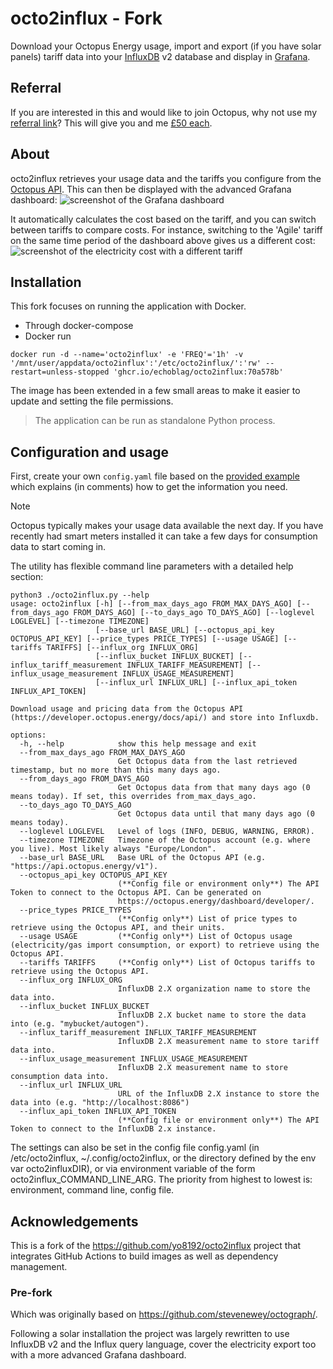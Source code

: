 # octo2influx - Fork
Download your Octopus Energy usage, import and export (if you have solar panels) tariff data into your
[InfluxDB](https://www.influxdata.com/products/influxdb-overview/) v2 database and display in [Grafana](https://grafana.com/).

## Referral
If you are interested in this and would like to join Octopus, why not use my [referral link](https://share.octopus.energy/amber-birch-257)?
This will give you and me [£50 each](https://octopus.energy/help-and-faqs/articles/i-have-a-question-about-octopus-pound50-referrals/).

## About
octo2influx retrieves your usage data and the tariffs you configure from the [Octopus API](https://developer.octopus.energy/docs/api/).
This can then be displayed with the advanced Grafana dashboard: ![screenshot of the Grafana dashboard](images/grafana-dashboard-overview.png)

It automatically calculates the cost based on the tariff, and you can switch between tariffs to compare costs. For instance, 
switching to the 'Agile' tariff on the same time period of the dashboard above gives us a different cost: 
![screenshot of the electricity cost with a different tariff](images/grafana-example-agile.png)

## Installation
This fork focuses on running the application with Docker.
- Through docker-compose
- Docker run


```shell
docker run -d --name='octo2influx' -e 'FREQ'='1h' -v '/mnt/user/appdata/octo2influx':'/etc/octo2influx/':'rw' --restart=unless-stopped 'ghcr.io/echoblag/octo2influx:70a578b'
```

The image has been extended in a few small areas to make it easier to update and setting the file permissions.




> The application can be run as standalone Python process.

## Configuration and usage
First, create your own `config.yaml` file based on the [provided example](src/config.example.yaml) which explains (in comments)
how to get the information you need.

> [!NOTE]
> Octopus typically makes your usage data available the next day.
> If you have recently had smart meters installed it can take a few days for consumption data to start coming in.

The utility has flexible command line parameters with a detailed help section:

```shell
python3 ./octo2influx.py --help
usage: octo2influx [-h] [--from_max_days_ago FROM_MAX_DAYS_AGO] [--from_days_ago FROM_DAYS_AGO] [--to_days_ago TO_DAYS_AGO] [--loglevel LOGLEVEL] [--timezone TIMEZONE]
                   [--base_url BASE_URL] [--octopus_api_key OCTOPUS_API_KEY] [--price_types PRICE_TYPES] [--usage USAGE] [--tariffs TARIFFS] [--influx_org INFLUX_ORG]
                   [--influx_bucket INFLUX_BUCKET] [--influx_tariff_measurement INFLUX_TARIFF_MEASUREMENT] [--influx_usage_measurement INFLUX_USAGE_MEASUREMENT]
                   [--influx_url INFLUX_URL] [--influx_api_token INFLUX_API_TOKEN]

Download usage and pricing data from the Octopus API
(https://developer.octopus.energy/docs/api/) and store into Influxdb.

options:
  -h, --help            show this help message and exit
  --from_max_days_ago FROM_MAX_DAYS_AGO
                        Get Octopus data from the last retrieved timestamp, but no more than this many days ago.
  --from_days_ago FROM_DAYS_AGO
                        Get Octopus data from that many days ago (0 means today). If set, this overrides from_max_days_ago.
  --to_days_ago TO_DAYS_AGO
                        Get Octopus data until that many days ago (0 means today).
  --loglevel LOGLEVEL   Level of logs (INFO, DEBUG, WARNING, ERROR).
  --timezone TIMEZONE   Timezone of the Octopus account (e.g. where you live). Most likely always "Europe/London".
  --base_url BASE_URL   Base URL of the Octopus API (e.g. "https://api.octopus.energy/v1").
  --octopus_api_key OCTOPUS_API_KEY
                        (**Config file or environment only**) The API Token to connect to the Octopus API. Can be generated on
                        https://octopus.energy/dashboard/developer/.
  --price_types PRICE_TYPES
                        (**Config only**) List of price types to retrieve using the Octopus API, and their units.
  --usage USAGE         (**Config only**) List of Octopus usage (electricity/gas import consumption, or export) to retrieve using the Octopus API.
  --tariffs TARIFFS     (**Config only**) List of Octopus tariffs to retrieve using the Octopus API.
  --influx_org INFLUX_ORG
                        InfluxDB 2.X organization name to store the data into.
  --influx_bucket INFLUX_BUCKET
                        InfluxDB 2.X bucket name to store the data into (e.g. "mybucket/autogen").
  --influx_tariff_measurement INFLUX_TARIFF_MEASUREMENT
                        InfluxDB 2.X measurement name to store tariff data into.
  --influx_usage_measurement INFLUX_USAGE_MEASUREMENT
                        InfluxDB 2.X measurement name to store consumption data into.
  --influx_url INFLUX_URL
                        URL of the InfluxDB 2.X instance to store the data into (e.g. "http://localhost:8086")
  --influx_api_token INFLUX_API_TOKEN
                        (**Config file or environment only**) The API Token to connect to the InfluxDB 2.x instance.
```
The settings can also be set in the config file config.yaml (in
/etc/octo2influx, ~/.config/octo2influx, or the directory defined by the env var
octo2influxDIR), or via environment variable of the form
octo2influx_COMMAND_LINE_ARG.
The priority from highest to lowest is: environment, command line, config file.

## Acknowledgements
This is a fork of the https://github.com/yo8192/octo2influx project that integrates GitHub Actions to build images as well as 
dependency management.

### Pre-fork
Which was originally based on https://github.com/stevenewey/octograph/.

Following a solar installation the project was largely rewritten to use InfluxDB v2 and the Influx query language, cover the 
electricity export too with a more advanced Grafana dashboard.
